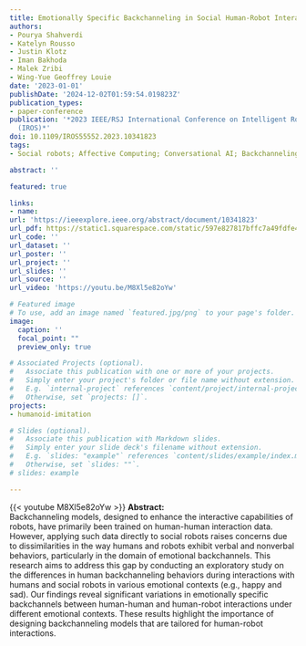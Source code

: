```yaml
---
title: Emotionally Specific Backchanneling in Social Human-Robot Interaction and Human-Human Interaction
authors:
- Pourya Shahverdi
- Katelyn Rousso
- Justin Klotz
- Iman Bakhoda
- Malek Zribi
- Wing-Yue Geoffrey Louie
date: '2023-01-01'
publishDate: '2024-12-02T01:59:54.019823Z'
publication_types:
- paper-conference
publication: '*2023 IEEE/RSJ International Conference on Intelligent Robots and Systems
  (IROS)*'
doi: 10.1109/IROS55552.2023.10341823
tags:
- Social robots; Affective Computing; Conversational AI; Backchanneling; Behavioral sciences

abstract: ''

featured: true

links:
- name:
url: 'https://ieeexplore.ieee.org/abstract/document/10341823'
url_pdf: https://static1.squarespace.com/static/597e827817bffc7a49fdfe42/t/64df8dd8020ac86a7bb919ce/1692372458551/IROS+2023+Backchannelling.pdf
url_code: ''
url_dataset: ''
url_poster: ''
url_project: ''
url_slides: ''
url_source: ''
url_video: 'https://youtu.be/M8Xl5e82oYw'

# Featured image
# To use, add an image named `featured.jpg/png` to your page's folder. 
image:
  caption: ''
  focal_point: ""
  preview_only: true

# Associated Projects (optional).
#   Associate this publication with one or more of your projects.
#   Simply enter your project's folder or file name without extension.
#   E.g. `internal-project` references `content/project/internal-project/index.md`.
#   Otherwise, set `projects: []`.
projects:
- humanoid-imitation

# Slides (optional).
#   Associate this publication with Markdown slides.
#   Simply enter your slide deck's filename without extension.
#   E.g. `slides: "example"` references `content/slides/example/index.md`.
#   Otherwise, set `slides: ""`.
# slides: example

---
```


{{< youtube M8Xl5e82oYw >}}
**Abstract:**  
Backchanneling models, designed to enhance the interactive capabilities of robots, have primarily been trained on human-human interaction data. However, applying such data directly to social robots raises concerns due to dissimilarities in the way humans and robots exhibit verbal and nonverbal behaviors, particularly in the domain of emotional backchannels. This research aims to address this gap by conducting an exploratory study on the differences in human backchanneling behaviors during interactions with humans and social robots in various emotional contexts (e.g., happy and sad). Our findings reveal significant variations in emotionally specific backchannels between human-human and human-robot interactions under different emotional contexts. These results highlight the importance of designing backchanneling models that are tailored for human-robot interactions.